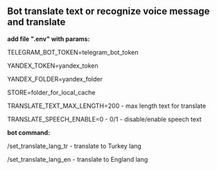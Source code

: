 **Bot translate text or recognize voice message and translate**
-- 

**add file ".env" with params:**

TELEGRAM_BOT_TOKEN=telegram_bot_token

YANDEX_TOKEN=yandex_token

YANDEX_FOLDER=yandex_folder

STORE=folder_for_local_cache

TRANSLATE_TEXT_MAX_LENGTH=200 - max length text for translate

TRANSLATE_SPEECH_ENABLE=0 - 0/1 - disable/enable speech text



**bot command:**

/set_translate_lang_tr - translate to Turkey lang

/set_translate_lang_en - translate to England lang
